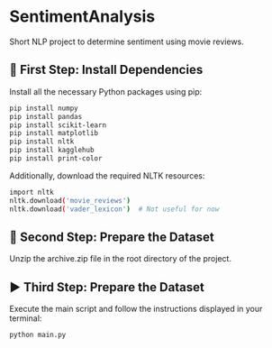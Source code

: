 # SentimentAnalysis

Short NLP project to determine sentiment using movie reviews.

## 🚀 First Step: Install Dependencies

Install all the necessary Python packages using pip:

```bash
pip install numpy
pip install pandas
pip install scikit-learn
pip install matplotlib
pip install nltk
pip install kagglehub
pip install print-color
```
Additionally, download the required NLTK resources:
```bash
import nltk
nltk.download('movie_reviews')
nltk.download('vader_lexicon')  # Not useful for now
```

## 📁 Second Step: Prepare the Dataset
Unzip the archive.zip file in the root directory of the project.

## ▶️ Third Step: Prepare the Dataset
Execute the main script and follow the instructions displayed in your terminal:
```bash
python main.py
```



